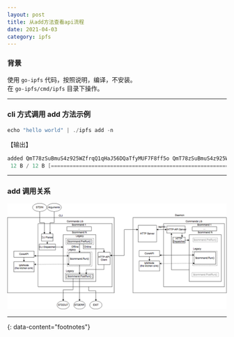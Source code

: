 ```yaml
---
layout: post
title: 从add方法查看api流程
date: 2021-04-03
category: ipfs
---
```


### 背景
使用 `go-ipfs` 代码，按照说明，编译，不安装。  
在 `go-ipfs/cmd/ipfs` 目录下操作。  

***

### cli 方式调用 add 方法示例
```c
echo "hello world" | ./ipfs add -n
```
【输出】
```c
added QmT78zSuBmuS4z925WZfrqQ1qHaJ56DQaTfyMUF7F8ff5o QmT78zSuBmuS4z925WZfrqQ1qHaJ56DQaTfyMUF7F8ff5o
 12 B / 12 B [=================================================================================================] 100.00%
```

*** 

### add 调用关系
![image](https://raw.githubusercontent.com/zTgx/zTgx.github.io/master/_images/2021/04/cli-http-api-core-diagram.png)

---
{: data-content="footnotes"}

[^1]: [docs](https://docs.ipfs.io/) . 


